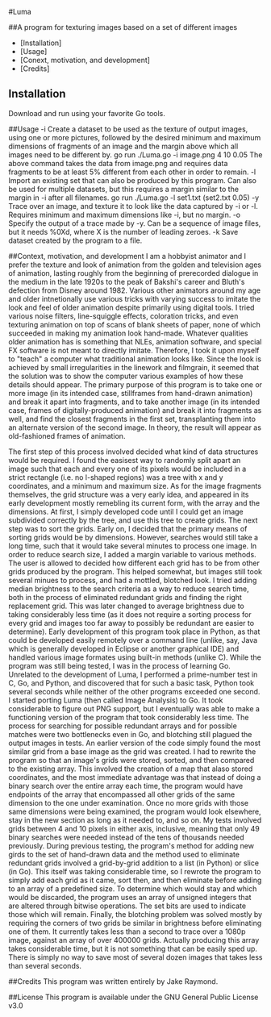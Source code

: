 #Luma

##A program for texturing images based on a set of different images

- [Installation]
- [Usage]
- [Conext, motivation, and development]
- [Credits]

## Installation
Download and run using your favorite Go tools.

##Usage
-i	Create a dataset to be used as the texture of output images, using one or more pictures, followed by the desired minimum and maximum dimensions of fragments
	of an image and the margin above which all images need to be different by.
	go run ./Luma.go -i image.png 4 10 0.05
	The above command takes the data from image.png and requires data fragments to be at least 5% different from each other in order to remain.
-l	Import an existing set that can also be produced by this program. Can also be used for multiple datasets, but this requires a margin similar to the margin in -i
	after all filenames.
	go run ./Luma.go -l set1.txt (set2.txt 0.05)
-y	Trace over an image, and texture it to look like the data captured by -i or -l. Requires minimum and maximum dimensions like -i, but no margin.
-o	Specify the output of a trace made by -y. Can be a sequence of image files, but it needs %0Xd, where X is the number of leading zeroes.
-k	Save dataset created by the program to a file.

##Context, motivation, and development
I am a hobbyist animator and I prefer the texture and look of animation from the golden and television ages of animation, lasting roughly from the beginning of prerecorded dialogue in the medium in the late 1920s to the peak of Bakshi's career and Bluth's defection from Disney around 1982. Various other animators around my age and older intnetionally use various tricks with varying success to imitate the look and feel of older animation despite primarily using digital tools.
I tried various noise filters, line-squiggle effects, coloration tricks, and even texturing animation on top of scans of blank sheets of paper, none of which succeeded in making my animation look hand-made. Whatever qualities older animation has is something that NLEs, animation software, and special FX software is not meant to directly imitate. Therefore, I took it upon myself to "teach" a computer what traditional animation looks like.
Since the look is achieved by small irregularities in the linework and filmgrain, it seemed that the solution was to show the computer various examples of how these details should appear. The primary purpose of this program is to take one or more image (in its intended case, stillframes from hand-drawn animation) and break it apart into fragments, and to take another image (in its intended case, frames of digitally-produced animation) and break it into fragments as well, and find the closest fragments in the first set, transplanting them into an alternate version of the second image. In theory, the result will appear as old-fashioned frames of animation.

The first step of this process involved decided what kind of data structures would be required. I found the easisest way to randomly split apart an image such that each and every one of its pixels would be included in a strict rectangle (i.e. no l-shaped regions) was a tree with x and y coordinates, and a minimum and maximum size. As for the image fragments themselves, the grid structure was a very early idea, and appeared in its early development mostly remebling its current form, with the array and the dimensions.
At first, I simply developed code until I could get an image subdivided correctly by the tree, and use this tree to create grids. The next step was to sort the grids. Early on, I decided that the primary means of sorting grids would be by dimensions. However, searches would still take a long time, such that it would take several minutes to process one image. In order to reduce search size, I added a margin variable to various methods. The user is allowed to decided how different each grid has to be from other grids produced by the program. This helped somewhat, but images still took several minues to process, and had a mottled, blotched look.
I tried adding median brightness to the search criteria as a way to reduce search time, both in the process of eliminated redundant grids and finding the right replacement grid. This was later changed to average brightness due to taking considerably less time (as it does not require a sorting process for every grid and images too far away to possibly be redundant are easier to determine).
Early development of this program took place in Python, as that could be developed easily remotely over a command line (unlike, say, Java which is generally developed in Eclipse or another graphical IDE) and handled various image formates using built-in methods (unlike C). While the program was still being tested, I was in the process of learning Go. Unrelated to the development of Luma, I performed a prime-number test in C, Go, and Python, and discovered that for such a basic task, Python took several seconds while neither of the other programs exceeded one second. I started porting Luma (then called Image Analysis) to Go. It took considerable to figure out PNG support, but I eventually was able to make a functioning version of the program that took considerably less time.
The process for searching for possible redundant arrays and for possible matches were two bottlenecks even in Go, and blotching still plagued the output images in tests. An earlier version of the code simply found the most similar grid from a base image as the grid was created. I had to rewrite the program so that an image's grids were stored, sorted, and then compared to the existing array. This involved the creation of a map that alaso stored coordinates, and the most immediate advantage was that instead of doing a binary search over the entire array each time, the program would have endpoints of the array that encompassed all other grids of the same dimension to the one under examination. Once no more grids with those same dimensions were being examined, the program would look elsewhere, stay in the new section as long as it needed to, and so on. My tests involved grids between 4 and 10 pixels in either axis, inclusive, meaning that only 49 binary searches were needed instead of the tens of thousands needed previously.
During previous testing, the program's method for adding new girds to the set of hand-drawn data and the method used to eliminate redundant grids involved a grid-by-grid addition to a list (in Python) or slice (in Go). This itself was taking considerable time, so I rewrote the program to simply add each grid as it came, sort then, and then eliminate before adding to an array of a predefined size. To determine which would stay and which would be discarded, the program uses an array of unsigned integers that are altered through bitwise operations. The set bits are used to indicate those which will remain.
Finally, the blotching problem was solved mostly by requiring the corners of two grids be similar in brightness before eliminating one of them.
It currently takes less than a second to trace over a 1080p image, against an array of over 400000 grids. Actually producing this array takes considerable time, but it is not something that can be easily sped up. There is simply no way to save most of several dozen images that takes less than several seconds.

##Credits
This program was written entirely by Jake Raymond.

##License
This program is available under the GNU General Public License v3.0
